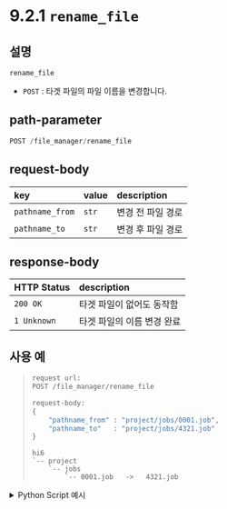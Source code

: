 # 9.2.1 `rename_file`

## 설명

`rename_file`

- `POST` : 타겟 파일의 파일 이름을 변경합니다.

## path-parameter

```python
POST /file_manager/rename_file
```

## request-body

|key|value|description|
|:---|:---|:---|
|`pathname_from`|`str`|변경 전 파일 경로|
|`pathname_to`|`str`|변경 후 파일 경로|

## response-body

|HTTP Status|description|
|:---|:---|
|`200 OK`| 타겟 파일이 없어도 동작함 |
|`1 Unknown`| 타겟 파일의 이름 변경 완료 |


## 사용 예

<blockquote>

```python
request url:
POST /file_manager/rename_file

request-body: 
{
	"pathname_from" : "project/jobs/0001.job",
	"pathname_to"   : "project/jobs/4321.job"
}
```
```
hi6
`-- project
    `-- jobs
        `-- 0001.job   ->   4321.job
```

</blockquote>

<details><summary>Python Script 예시</summary>

```python
# test.py
import requests

def rename_file() -> int:
   base_url        = 'http://192.168.1.150:8888'
   path_parameter  = '/file_manager/rename_file'
   query_parameter = { "pathname_from" : "project/jobs/0001.job", 
                       "pathname_to"   : "project/jobs/4321.job" }

   response = requests.get(url = base_url + path_parameter, params = query_parameter)

   return response.status_code

print(rename_file())
```
```sh
$python test.py
파일 이름이 정상적으로 변경되면, 에러 로그가 출력됨
없는 파일의 이름을 바꾸려고 시도하면 200 OK 가 출력됨
```

</details>
